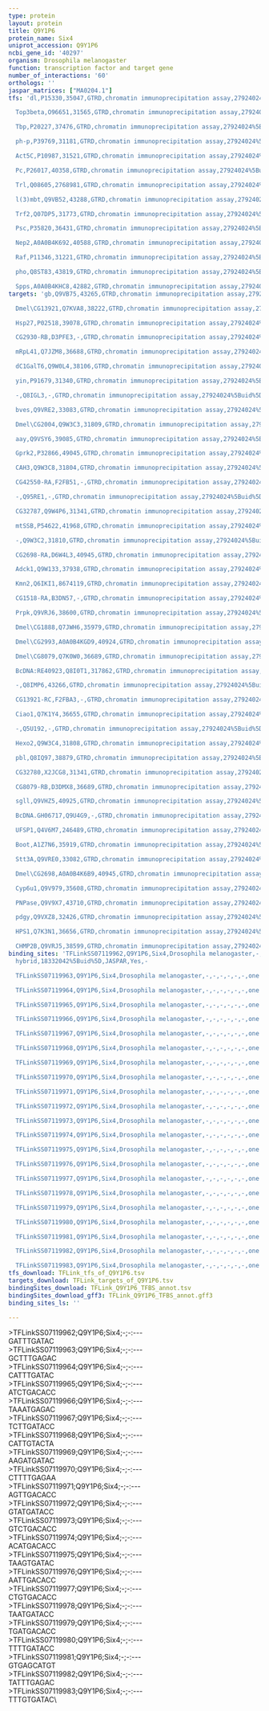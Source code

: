 ```yaml
---
type: protein
layout: protein
title: Q9Y1P6
protein_name: Six4
uniprot_accession: Q9Y1P6
ncbi_gene_id: '40297'
organism: Drosophila melanogaster
function: transcription factor and target gene
number_of_interactions: '60'
orthologs: ''
jaspar_matrices: ["MA0204.1"]
tfs: 'dl,P15330,35047,GTRD,chromatin immunoprecipitation assay,27924024%5Buid%5D,No

  Top3beta,O96651,31565,GTRD,chromatin immunoprecipitation assay,27924024%5Buid%5D,No

  Tbp,P20227,37476,GTRD,chromatin immunoprecipitation assay,27924024%5Buid%5D,No

  ph-p,P39769,31181,GTRD,chromatin immunoprecipitation assay,27924024%5Buid%5D,No

  Act5C,P10987,31521,GTRD,chromatin immunoprecipitation assay,27924024%5Buid%5D,No

  Pc,P26017,40358,GTRD,chromatin immunoprecipitation assay,27924024%5Buid%5D,No

  Trl,Q08605,2768981,GTRD,chromatin immunoprecipitation assay,27924024%5Buid%5D,No

  l(3)mbt,Q9VB52,43288,GTRD,chromatin immunoprecipitation assay,27924024%5Buid%5D,No

  Trf2,Q07DP5,31773,GTRD,chromatin immunoprecipitation assay,27924024%5Buid%5D,No

  Psc,P35820,36431,GTRD,chromatin immunoprecipitation assay,27924024%5Buid%5D,No

  Nep2,A0A0B4K692,40588,GTRD,chromatin immunoprecipitation assay,27924024%5Buid%5D,No

  Raf,P11346,31221,GTRD,chromatin immunoprecipitation assay,27924024%5Buid%5D,No

  pho,Q8ST83,43819,GTRD,chromatin immunoprecipitation assay,27924024%5Buid%5D,No

  Spps,A0A0B4KHC8,42882,GTRD,chromatin immunoprecipitation assay,27924024%5Buid%5D,No'
targets: 'gb,Q9VB75,43265,GTRD,chromatin immunoprecipitation assay,27924024%5Buid%5D,No

  Dmel\CG13921,Q7KVA8,38222,GTRD,chromatin immunoprecipitation assay,27924024%5Buid%5D,No

  Hsp27,P02518,39078,GTRD,chromatin immunoprecipitation assay,27924024%5Buid%5D,No

  CG2930-RB,D3PFE3,-,GTRD,chromatin immunoprecipitation assay,27924024%5Buid%5D,No

  mRpL41,Q7JZM8,36688,GTRD,chromatin immunoprecipitation assay,27924024%5Buid%5D,No

  dC1GalT6,Q9W0L4,38106,GTRD,chromatin immunoprecipitation assay,27924024%5Buid%5D,No

  yin,P91679,31340,GTRD,chromatin immunoprecipitation assay,27924024%5Buid%5D,No

  -,Q8IGL3,-,GTRD,chromatin immunoprecipitation assay,27924024%5Buid%5D,No

  bves,Q9VRE2,33083,GTRD,chromatin immunoprecipitation assay,27924024%5Buid%5D,No

  Dmel\CG2004,Q9W3C3,31809,GTRD,chromatin immunoprecipitation assay,27924024%5Buid%5D,No

  aay,Q9VSY6,39085,GTRD,chromatin immunoprecipitation assay,27924024%5Buid%5D,No

  Gprk2,P32866,49045,GTRD,chromatin immunoprecipitation assay,27924024%5Buid%5D,No

  CAH3,Q9W3C8,31804,GTRD,chromatin immunoprecipitation assay,27924024%5Buid%5D,No

  CG42550-RA,F2FB51,-,GTRD,chromatin immunoprecipitation assay,27924024%5Buid%5D,No

  -,Q95RE1,-,GTRD,chromatin immunoprecipitation assay,27924024%5Buid%5D,No

  CG32787,Q9W4P6,31341,GTRD,chromatin immunoprecipitation assay,27924024%5Buid%5D,No

  mtSSB,P54622,41968,GTRD,chromatin immunoprecipitation assay,27924024%5Buid%5D,No

  -,Q9W3C2,31810,GTRD,chromatin immunoprecipitation assay,27924024%5Buid%5D,No

  CG2698-RA,D6W4L3,40945,GTRD,chromatin immunoprecipitation assay,27924024%5Buid%5D,No

  Adck1,Q9W133,37938,GTRD,chromatin immunoprecipitation assay,27924024%5Buid%5D,No

  Kmn2,Q6IKI1,8674119,GTRD,chromatin immunoprecipitation assay,27924024%5Buid%5D,No

  CG1518-RA,B3DN57,-,GTRD,chromatin immunoprecipitation assay,27924024%5Buid%5D,No

  Prpk,Q9VRJ6,38600,GTRD,chromatin immunoprecipitation assay,27924024%5Buid%5D,No

  Dmel\CG1888,Q7JWH6,35979,GTRD,chromatin immunoprecipitation assay,27924024%5Buid%5D,No

  Dmel\CG2993,A0A0B4KGD9,40924,GTRD,chromatin immunoprecipitation assay,27924024%5Buid%5D,No

  Dmel\CG8079,Q7K0W0,36689,GTRD,chromatin immunoprecipitation assay,27924024%5Buid%5D,No

  BcDNA:RE40923,Q8I0T1,317862,GTRD,chromatin immunoprecipitation assay,27924024%5Buid%5D,No

  -,Q8IMP6,43266,GTRD,chromatin immunoprecipitation assay,27924024%5Buid%5D,No

  CG13921-RC,F2FBA3,-,GTRD,chromatin immunoprecipitation assay,27924024%5Buid%5D,No

  Ciao1,Q7K1Y4,36655,GTRD,chromatin immunoprecipitation assay,27924024%5Buid%5D,No

  -,Q5U192,-,GTRD,chromatin immunoprecipitation assay,27924024%5Buid%5D,No

  Hexo2,Q9W3C4,31808,GTRD,chromatin immunoprecipitation assay,27924024%5Buid%5D,No

  pbl,Q8IQ97,38879,GTRD,chromatin immunoprecipitation assay,27924024%5Buid%5D,No

  CG32780,X2JCG8,31341,GTRD,chromatin immunoprecipitation assay,27924024%5Buid%5D,No

  CG8079-RB,D3DMX8,36689,GTRD,chromatin immunoprecipitation assay,27924024%5Buid%5D,No

  sgll,Q9VHZ5,40925,GTRD,chromatin immunoprecipitation assay,27924024%5Buid%5D,No

  BcDNA.GH06717,Q9U4G9,-,GTRD,chromatin immunoprecipitation assay,27924024%5Buid%5D,No

  UFSP1,Q4V6M7,246489,GTRD,chromatin immunoprecipitation assay,27924024%5Buid%5D,No

  Boot,A1Z7N6,35919,GTRD,chromatin immunoprecipitation assay,27924024%5Buid%5D,No

  Stt3A,Q9VRE0,33082,GTRD,chromatin immunoprecipitation assay,27924024%5Buid%5D,No

  Dmel\CG2698,A0A0B4K6B9,40945,GTRD,chromatin immunoprecipitation assay,27924024%5Buid%5D,No

  Cyp6u1,Q9V979,35608,GTRD,chromatin immunoprecipitation assay,27924024%5Buid%5D,No

  PNPase,Q9V9X7,43710,GTRD,chromatin immunoprecipitation assay,27924024%5Buid%5D,No

  pdgy,Q9VXZ8,32426,GTRD,chromatin immunoprecipitation assay,27924024%5Buid%5D,No

  HPS1,Q7K3N1,36656,GTRD,chromatin immunoprecipitation assay,27924024%5Buid%5D,No

  CHMP2B,Q9VRJ5,38599,GTRD,chromatin immunoprecipitation assay,27924024%5Buid%5D,No'
binding_sites: 'TFLinkSS07119962,Q9Y1P6,Six4,Drosophila melanogaster,-,-,-,-,-,-,one
  hybrid,18332042%5Buid%5D,JASPAR,Yes,-

  TFLinkSS07119963,Q9Y1P6,Six4,Drosophila melanogaster,-,-,-,-,-,-,one hybrid,18332042%5Buid%5D,JASPAR,Yes,-

  TFLinkSS07119964,Q9Y1P6,Six4,Drosophila melanogaster,-,-,-,-,-,-,one hybrid,18332042%5Buid%5D,JASPAR,Yes,-

  TFLinkSS07119965,Q9Y1P6,Six4,Drosophila melanogaster,-,-,-,-,-,-,one hybrid,18332042%5Buid%5D,JASPAR,Yes,-

  TFLinkSS07119966,Q9Y1P6,Six4,Drosophila melanogaster,-,-,-,-,-,-,one hybrid,18332042%5Buid%5D,JASPAR,Yes,-

  TFLinkSS07119967,Q9Y1P6,Six4,Drosophila melanogaster,-,-,-,-,-,-,one hybrid,18332042%5Buid%5D,JASPAR,Yes,-

  TFLinkSS07119968,Q9Y1P6,Six4,Drosophila melanogaster,-,-,-,-,-,-,one hybrid,18332042%5Buid%5D,JASPAR,Yes,-

  TFLinkSS07119969,Q9Y1P6,Six4,Drosophila melanogaster,-,-,-,-,-,-,one hybrid,18332042%5Buid%5D,JASPAR,Yes,-

  TFLinkSS07119970,Q9Y1P6,Six4,Drosophila melanogaster,-,-,-,-,-,-,one hybrid,18332042%5Buid%5D,JASPAR,Yes,-

  TFLinkSS07119971,Q9Y1P6,Six4,Drosophila melanogaster,-,-,-,-,-,-,one hybrid,18332042%5Buid%5D,JASPAR,Yes,-

  TFLinkSS07119972,Q9Y1P6,Six4,Drosophila melanogaster,-,-,-,-,-,-,one hybrid,18332042%5Buid%5D,JASPAR,Yes,-

  TFLinkSS07119973,Q9Y1P6,Six4,Drosophila melanogaster,-,-,-,-,-,-,one hybrid,18332042%5Buid%5D,JASPAR,Yes,-

  TFLinkSS07119974,Q9Y1P6,Six4,Drosophila melanogaster,-,-,-,-,-,-,one hybrid,18332042%5Buid%5D,JASPAR,Yes,-

  TFLinkSS07119975,Q9Y1P6,Six4,Drosophila melanogaster,-,-,-,-,-,-,one hybrid,18332042%5Buid%5D,JASPAR,Yes,-

  TFLinkSS07119976,Q9Y1P6,Six4,Drosophila melanogaster,-,-,-,-,-,-,one hybrid,18332042%5Buid%5D,JASPAR,Yes,-

  TFLinkSS07119977,Q9Y1P6,Six4,Drosophila melanogaster,-,-,-,-,-,-,one hybrid,18332042%5Buid%5D,JASPAR,Yes,-

  TFLinkSS07119978,Q9Y1P6,Six4,Drosophila melanogaster,-,-,-,-,-,-,one hybrid,18332042%5Buid%5D,JASPAR,Yes,-

  TFLinkSS07119979,Q9Y1P6,Six4,Drosophila melanogaster,-,-,-,-,-,-,one hybrid,18332042%5Buid%5D,JASPAR,Yes,-

  TFLinkSS07119980,Q9Y1P6,Six4,Drosophila melanogaster,-,-,-,-,-,-,one hybrid,18332042%5Buid%5D,JASPAR,Yes,-

  TFLinkSS07119981,Q9Y1P6,Six4,Drosophila melanogaster,-,-,-,-,-,-,one hybrid,18332042%5Buid%5D,JASPAR,Yes,-

  TFLinkSS07119982,Q9Y1P6,Six4,Drosophila melanogaster,-,-,-,-,-,-,one hybrid,18332042%5Buid%5D,JASPAR,Yes,-

  TFLinkSS07119983,Q9Y1P6,Six4,Drosophila melanogaster,-,-,-,-,-,-,one hybrid,18332042%5Buid%5D,JASPAR,Yes,-'
tfs_download: TFLink_tfs_of_Q9Y1P6.tsv
targets_download: TFLink_targets_of_Q9Y1P6.tsv
bindingSites_download: TFLink_Q9Y1P6_TFBS_annot.tsv
bindingSites_download_gff3: TFLink_Q9Y1P6_TFBS_annot.gff3
binding_sites_ls: ''

---
```

\>TFLinkSS07119962;Q9Y1P6;Six4;-;-:---\GATTTGATAC\\>TFLinkSS07119963;Q9Y1P6;Six4;-;-:---\GCTTTGAGAC\\>TFLinkSS07119964;Q9Y1P6;Six4;-;-:---\CATTTGATAC\\>TFLinkSS07119965;Q9Y1P6;Six4;-;-:---\ATCTGACACC\\>TFLinkSS07119966;Q9Y1P6;Six4;-;-:---\TAAATGAGAC\\>TFLinkSS07119967;Q9Y1P6;Six4;-;-:---\TCTTGATACC\\>TFLinkSS07119968;Q9Y1P6;Six4;-;-:---\CATTGTACTA\\>TFLinkSS07119969;Q9Y1P6;Six4;-;-:---\AAGATGATAC\\>TFLinkSS07119970;Q9Y1P6;Six4;-;-:---\CTTTTGAGAA\\>TFLinkSS07119971;Q9Y1P6;Six4;-;-:---\AGTTGACACC\\>TFLinkSS07119972;Q9Y1P6;Six4;-;-:---\GTATGATACC\\>TFLinkSS07119973;Q9Y1P6;Six4;-;-:---\GTCTGACACC\\>TFLinkSS07119974;Q9Y1P6;Six4;-;-:---\ACATGACACC\\>TFLinkSS07119975;Q9Y1P6;Six4;-;-:---\TAAGTGATAC\\>TFLinkSS07119976;Q9Y1P6;Six4;-;-:---\AATTGACACC\\>TFLinkSS07119977;Q9Y1P6;Six4;-;-:---\CTGTGACACC\\>TFLinkSS07119978;Q9Y1P6;Six4;-;-:---\TAATGATACC\\>TFLinkSS07119979;Q9Y1P6;Six4;-;-:---\TGATGACACC\\>TFLinkSS07119980;Q9Y1P6;Six4;-;-:---\TTTTGATACC\\>TFLinkSS07119981;Q9Y1P6;Six4;-;-:---\GTGAGCATGT\\>TFLinkSS07119982;Q9Y1P6;Six4;-;-:---\TATTTGAGAC\\>TFLinkSS07119983;Q9Y1P6;Six4;-;-:---\TTTGTGATAC\